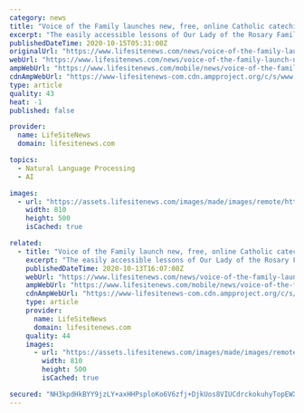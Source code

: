 ```yaml
---
category: news
title: "Voice of the Family launches new, free, online Catholic catechism course"
excerpt: "The easily accessible lessons of Our Lady of the Rosary Family Catechism are presented by Fr. Anthony Pillari with the view that all children and families commit the Baltimore Catechism to memory, as generations of Catholics used to do in order to really know and love our faith."
publishedDateTime: 2020-10-15T05:31:00Z
originalUrl: "https://www.lifesitenews.com/news/voice-of-the-family-launch-new-free-online-catholic-catechism-course"
webUrl: "https://www.lifesitenews.com/news/voice-of-the-family-launch-new-free-online-catholic-catechism-course"
ampWebUrl: "https://www.lifesitenews.com/mobile/news/voice-of-the-family-launch-new-free-online-catholic-catechism-course"
cdnAmpWebUrl: "https://www-lifesitenews-com.cdn.ampproject.org/c/s/www.lifesitenews.com/mobile/news/voice-of-the-family-launch-new-free-online-catholic-catechism-course"
type: article
quality: 43
heat: -1
published: false

provider:
  name: LifeSiteNews
  domain: lifesitenews.com

topics:
  - Natural Language Processing
  - AI

images:
  - url: "https://assets.lifesitenews.com/images/made/images/remote/https_www.lifesitenews.com/images/local/Fr_Pillari_VOTF_CC_810_500_75_s_c1.jpg"
    width: 810
    height: 500
    isCached: true

related:
  - title: "Voice of the Family launch new, free, online Catholic catechism course"
    excerpt: "The easily accessible lessons of Our Lady of the Rosary Family Catechism are presented by Fr. Anthony Pillari with the view that all children and families commit the Baltimore Catechism to memory, as generations of Catholics used to do in order to really know and love our faith."
    publishedDateTime: 2020-10-13T16:07:00Z
    webUrl: "https://www.lifesitenews.com/news/voice-of-the-family-launch-new-free-online-catholic-catechism-course"
    ampWebUrl: "https://www.lifesitenews.com/mobile/news/voice-of-the-family-launch-new-free-online-catholic-catechism-course"
    cdnAmpWebUrl: "https://www-lifesitenews-com.cdn.ampproject.org/c/s/www.lifesitenews.com/mobile/news/voice-of-the-family-launch-new-free-online-catholic-catechism-course"
    type: article
    provider:
      name: LifeSiteNews
      domain: lifesitenews.com
    quality: 44
    images:
      - url: "https://assets.lifesitenews.com/images/made/images/remote/https_www.lifesitenews.com/images/local/Fr_Pillari_VOTF_CC_810_500_75_s_c1.jpg"
        width: 810
        height: 500
        isCached: true

secured: "NH3kpdHkBYY9jzLY+axHHPsploKo6V6zfj+DjkUos8VIUCdrckokuhyTopEWXQir5XqCn6QPWoB5sXRuXhXShUispBIkLjbZLSa+eytMuHYVnRtuLqqz7gPgEVhpJGQ5jFbLazuVIgZUjY1x/b4sV4m9LL2AI2hgygsHANLBv2mb2l00hJ4RZPRApSmV+QrBKeLGrC1xVuGjLVHiffhvsViZ/2u0M8T8a7srSeFPwVmAeDyq2VvNsoXBTK/hRcPk51H0NhqGpuIeNbtghAX0GaSMsf6A3GC2CnnCFoeavAM9LARW2C82poEm+91Da9K/tBPmO8neFiygvSPYparkzrkZYjx0vYKlvxM6umqIGrk=;/P4EgXtEC7j0ZN8NrK4SEg=="
---
```


